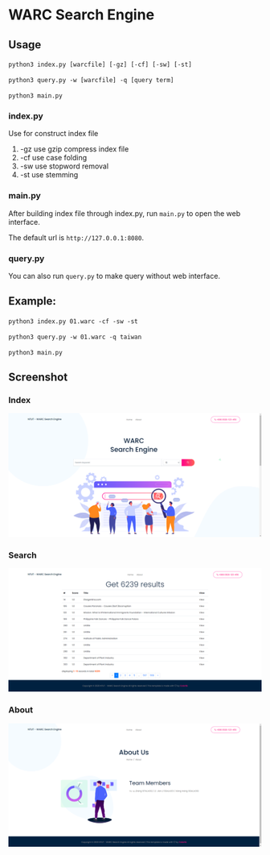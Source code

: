 WARC Search Engine
============

## Usage
`python3 index.py [warcfile] [-gz] [-cf] [-sw] [-st]`

`python3 query.py -w [warcfile] -q [query term]`

`python3 main.py`

### index.py
Use for construct index file
1. -gz use gzip compress index file
2. -cf use case folding
3. -sw use stopword removal
4. -st use stemming
### main.py
After building index file through index.py, run `main.py` to open the web interface.

The default url is `http://127.0.0.1:8080`.

### query.py
You can also run `query.py` to make query without web interface.

## Example:
`python3 index.py 01.warc -cf -sw -st`

`python3 query.py -w 01.warc -q taiwan`

`python3 main.py`

## Screenshot

### Index
![index](/screenshot/index.png)

### Search
![search](/screenshot/search.png)

### About
![about](/screenshot/about.png)